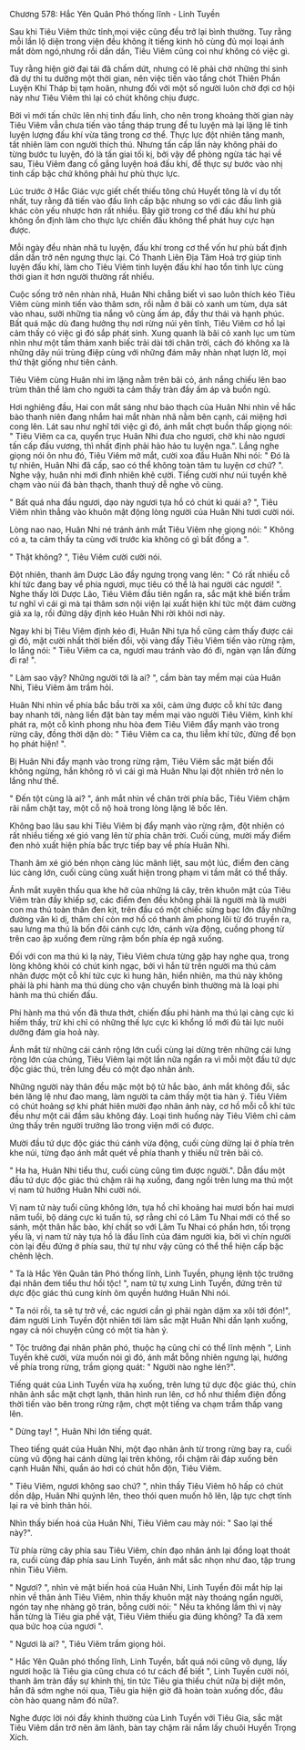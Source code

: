 




Chương 578: Hắc Yên Quân Phó thống lĩnh - Linh Tuyền


Sau khi Tiêu Viêm thức tỉnh,mọi việc cũng đều trở lại bình thường. Tuy rằng mỗi lần lộ diện trong viện đều không ít tiếng kinh hô cùng đủ mọi loại ánh mắt dòm ngó,nhưng rồi dần dần, Tiêu Viêm cũng coi như không có việc gì.

Tuy rằng hiện giờ đại tái đã chấm dứt, nhưng có lẽ phải chờ những thí sinh đã dự thi tu dưỡng một thời gian, nên việc tiến vào tầng chót Thiên Phần Luyện Khí Tháp bị tạm hoãn, nhưng đối với một số người luôn chờ đợi cơ hội này như Tiêu Viêm thì lại có chút không chịu được.

Bởi vì mới tấn chức lên nhị tinh đấu linh, cho nên trong khoảng thời gian này Tiêu Viêm vẫn chưa tiến vào tầng tháp trung để tu luyện mà lại lặng lẽ tinh luyện lượng đấu khí vừa tăng trong cơ thể. Thực lực đột nhiên tăng manh, tất nhiên làm con người thích thú. Nhưng tấn cấp lần này không phải do từng bước tu luyện, đó là tấn giai tối kị, bởi vậy để phòng ngừa tác hại về sau, Tiêu Viêm đang cố gắng luyện hoá đấu khí, để thực sự bước vào nhị tinh cấp bậc chứ không phải hư phù thực lực.

Lúc trước ở Hắc Giác vực giết chết thiếu tông chủ Huyết tông là ví dụ tốt nhất, tuy rằng đã tiến vào đấu linh cấp bậc nhưng so với các đấu linh giả khác còn yếu nhược hơn rất nhiều. Bây giờ trong cơ thể đấu khí hư phù không ổn định làm cho thực lực chiến đấu không thể phát huy cực hạn được.

Mỗi ngày đều nhàn nhã tu luyện, đấu khí trong cơ thể vốn hư phù bất định dần dần trở nên ngưng thực lại. Có Thanh Liên Địa Tâm Hoả trợ giúp tinh luyện đấu khí, làm cho Tiêu Viêm tinh luyện đấu khí hao tổn tinh lực cùng thời gian ít hơn người thường rất nhiều.

Cuộc sống trở nên nhàn nhã, Huân Nhi chẳng biết vì sao luôn thích kéo Tiêu Viêm cùng mình tiến vào thâm sơn, rồi nằm ở bãi cỏ xanh um tùm, dựa sát vào nhau, sưởi những tia nắng vô cùng ấm áp, đầy thư thái và hạnh phúc. Bất quá mặc dù đang hưởng thụ nơi rừng núi yên tĩnh, Tiêu Viêm cơ hồ lại cảm thấy có việc gì đó sắp phát sinh. Xung quanh là bãi cỏ xanh lục um tùm nhìn như một tấm thảm xanh biếc trải dài tới chân trời, cách đó không xa là những dãy núi trùng điệp cùng với những đám mây nhàn nhạt lượn lờ, mọi thứ thật giống như tiên cảnh.

Tiêu Viêm cùng Huân nhi im lặng nằm trên bãi cỏ, ánh nắng chiếu lên bao trùm thân thể làm cho người ta cảm thấy tràn đầy ấm áp và buồn ngủ.

Hơi nghiêng đầu, Hai con mắt sáng như bảo thạch của Huân Nhi nhìn về hắc bào thanh niên đang nhắm hai mắt nhàn nhã nằm bên cạnh, cái miệng hơi cong lên. Lát sau như nghĩ tới việc gì đó, ánh mắt chợt buồn thấp giọng nói: " Tiêu Viêm ca ca, quyển trục Huân Nhi đưa cho ngươi, chờ khi nào ngươi tấn cấp đấu vương, thì nhất định phải hảo hảo tu luyện nga.". Lắng nghe giọng nói ôn nhu đó, Tiêu Viêm mở mắt, cười xoa đầu Huân Nhi nói: " Đó là tự nhiên, Huân Nhi đã cấp, sao có thể không toàn tâm tu luyện cơ chứ? ". Nghe vậy, huân nhi mới đình nhiên khẽ cười. Tiếng cười như núi tuyền khẽ chạm vào núi đá bàn thạch, thanh thuý dễ nghe vô cùng.

" Bất quá nha đầu ngươi, dạo này ngươi tựa hồ có chút kì quái a? ", Tiêu Viêm nhìn thẳng vào khuôn mặt động lòng người của Huân Nhi tươi cười nói.

Lòng nao nao, Huân Nhi né tránh ánh mắt Tiêu Viêm nhẹ giọng nói: " Không có a, ta cảm thấy ta cùng với trước kia không có gì bất đồng a ".

" Thật không? ", Tiêu Viêm cười cười nói.

Đột nhiên, thanh âm Dược Lão đầy ngưng trọng vang lên: " Có rất nhiều cỗ khí tức đang bay về phía ngươi, mục tiêu có thể là hai người các ngươi! ". Nghe thấy lời Dược Lão, Tiêu Viêm đầu tiên ngẩn ra, sắc mặt khẽ biến trầm tư nghĩ vì cái gì mà tại thâm sơn nội viện lại xuất hiện khí tức một đám cường giả xa lạ, rồi đứng dậy định kéo Huân Nhi rời khỏi nơi này.

Ngay khi bị Tiêu Viêm định kéo đi, Huân Nhi tựa hồ cũng cảm thấy được cái gì đó, mặt cười nhất thời biến đổi, vội vàng đẩy Tiêu Viêm tiến vào rừng rậm, lo lắng nói: " Tiêu Viêm ca ca, ngươi mau tránh vào đó đi, ngàn vạn lần đừng đi ra! ".

" Làm sao vậy? Những người tới là ai? ", cầm bàn tay mềm mại của Huân Nhi, Tiêu Viêm âm trầm hỏi.

Huân Nhi nhìn về phía bắc bầu trời xa xôi, cảm ứng được cỗ khí tức đang bay nhanh tới, nàng liền đặt bàn tay mềm mại vào người Tiêu Viêm, kình khí phát ra, một cỗ kình phong nhu hòa đem Tiêu Viêm đẩy mạnh vào trong rừng cây, đồng thời dặn dò: " Tiêu Viêm ca ca, thu liễm khí tức, đừng để bọn họ phát hiện! ".

Bị Huân Nhi đẩy mạnh vào trong rừng rậm, Tiêu Viêm sắc mặt biến đổi không ngừng, hắn không rõ vì cái gì mà Huân Nhu lại đột nhiên trở nên lo lắng như thế.

" Đến tột cùng là ai? ", ánh mắt nhìn về chân trời phía bắc, Tiêu Viêm chậm rãi nắm chặt tay, một cỗ nộ hoả trong lòng lặng lẽ bốc lên.

Không bao lâu sau khi Tiêu Viêm bị đẩy mạnh vào rừng rậm, đột nhiên có rất nhiều tiếng xé gió vang lên từ phía chân trời. Cuối cùng, mười mấy điểm đen nhỏ xuất hiện phía bắc trực tiếp bay về phía Huân Nhi.

Thanh âm xé gió bén nhọn càng lúc mãnh liệt, sau một lúc, điểm đen càng lúc càng lớn, cuối cùng cũng xuất hiện trong phạm vi tầm mắt có thể thấy.

Ánh mắt xuyên thấu qua khe hở của những lá cây, trên khuôn mặt của Tiêu Viêm tràn đầy khiếp sợ, các điểm đen đều không phải là người mà là mười con ma thú toàn thân đen kịt, trên đầu có một chiếc sừng bạc lớn đầy những đường văn kì dị, thâm chí còn mơ hồ có thanh âm phong lôi từ đó truyền ra, sau lưng ma thú là bốn đôi cánh cực lớn, cánh vừa động, cuồng phong từ trên cao ập xuống đem rừng rậm bốn phía ép ngã xuống.

Đối với con ma thú kì lạ này, Tiêu Viêm chưa từng gặp hay nghe qua, trong lòng không khỏi có chút kinh ngạc, bởi vì hắn từ trên người ma thú cảm nhân được một cỗ khí tức cực kì hung hãn, hiển nhiên, ma thú này không phải là phi hành ma thú dùng cho vận chuyển bình thường mà là loại phi hành ma thú chiến đấu.

Phi hành ma thú vốn đã thưa thớt, chiến đấu phi hành ma thú lại càng cực kì hiếm thấy, trừ khi chỉ có những thế lực cực kì khổng lồ mới đủ tài lực nuôi dưỡng đám gia hoả này.

Ánh mắt từ những cái cánh rộng lớn cuối cùng lại dừng trên những cái lưng rộng lớn của chúng, Tiêu Viêm lại một lần nữa ngẩn ra vì mỗi một đầu tứ dực độc giác thú, trên lưng đều có một đạo nhân ảnh.

Những người này thân đều mặc một bộ tử hắc bào, ánh mắt không đổi, sắc bén lăng lệ như đao mang, làm người ta cảm thấy một tia hàn ý. Tiêu Viêm có chút hoảng sợ khi phát hiên mười đạo nhân ảnh này, cơ hồ mỗi cỗ khí tức đều như một cái đầm sâu không đáy. Loại tình huống này Tiêu Viêm chỉ cảm ứng thấy trên người trưởng lão trong viện mới có được.

Mười đầu tứ dực độc giác thú cánh vừa động, cuối cùng dừng lại ở phía trên khe núi, từng đạo ánh mắt quét về phía thanh y thiếu nữ trên bãi cỏ.

" Ha ha, Huân Nhi tiểu thư, cuối cùng cũng tìm được người.". Dẫn đầu một đầu tứ dực độc giác thú chậm rãi hạ xuống, đang ngồi trên lưng ma thú một vị nam tử hướng Huân Nhi cười nói.

Vị nam tử này tuổi cũng không lớn, tựa hồ chỉ khoảng hai mươi bốn hai mươi năm tuổi, bộ dáng cực kì tuấn tú, sợ rằng chỉ có Lâm Tu Nhai mới có thể so sánh, một thân hắc bào, khí chất so với Lâm Tu Nhai có phần hơn, tối trọng yếu là, vị nam tử này tựa hồ là đầu lĩnh của đám người kia, bởi vì chín người còn lại đều đứng ở phía sau, thứ tự như vậy cũng có thể thể hiện cấp bậc chênh lệch.

" Ta là Hắc Yên Quân tân Phó thống lĩnh, Linh Tuyền, phụng lệnh tộc trưởng đại nhân đem tiểu thư hồi tộc! ", nam tử tự xưng Linh Tuyền, đứng trên tứ dực độc giác thú cung kính ôm quyền hướng Huân Nhi nói.

" Ta nói rồi, ta sẽ tự trở về, các ngươi cần gì phải ngàn dặm xa xôi tới đón!", đám người Linh Tuyền đột nhiên tới làm sắc mặt Huân Nhi dần lạnh xuống, ngay cả nói chuyện cũng có một tia hàn ý.

" Tộc trưởng đại nhân phân phó, thuộc hạ cũng chỉ có thể lĩnh mệnh ", Linh Tuyền khẽ cười, vừa muốn nói gì đó, ánh mắt bỗng nhiên ngưng lại, hướng về phía trong rừng, trầm giọng quát: " Người nào nghe lén?".

Tiếng quát của Linh Tuyền vừa hạ xuống, trên lưng tứ dực độc giác thú, chín nhân ảnh sắc mặt chợt lạnh, thân hình run lên, cơ hồ như thiểm điện đồng thời tiến vào bên trong rừng rậm, chợt một tiếng va chạm trầm thấp vang lên.

" Dừng tay! ", Huân Nhi lớn tiếng quát.

Theo tiếng quát của Huân Nhi, một đạo nhân ảnh từ trong rừng bay ra, cuối cùng vũ động hai cánh dừng lại trên không, rồi chậm rãi đáp xuống bên cạnh Huân Nhi, quần áo hơi có chút hỗn độn, Tiêu Viêm.

" Tiêu Viêm, ngươi không sao chứ? ", nhìn thấy Tiêu Viêm hô hấp có chút dồn dập, Huân Nhi quýnh lên, theo thói quen muốn hô lên, lập tực chợt tỉnh lại ra vẻ bình thản hỏi.

Nhìn thấy biến hoá của Huân Nhi, Tiêu Viêm cau mày nói: " Sao lại thế này?".

Từ phía rừng cây phía sau Tiêu Viêm, chín đạo nhân ảnh lại đồng loạt thoát ra, cuối cùng đáp phía sau Linh Tuyền, ánh mắt sắc nhọn như đao, tập trung nhìn Tiêu Viêm.

" Ngươi? ", nhìn vẻ mặt biến hoá của Huân Nhi, Linh Tuyền đôi mắt híp lại nhìn về thân ảnh Tiêu Viêm, nhìn thấy khuôn mặt này thoáng ngẩn người, ngón tay nhẹ nhàng gõ trán, bỗng cười nói: " Nếu ta không lầm thì vị này hẳn từng là Tiêu gia phế vật, Tiêu Viêm thiếu gia đúng không? Ta đã xem qua bức hoạ của ngươi ".

" Ngươi là ai? ", Tiêu Viêm trầm giọng hỏi.

" Hắc Yên Quân phó thống lĩnh, Linh Tuyền, bất quá nói cũng vô dụng, lấy ngươi hoặc là Tiêu gia cũng chưa có tư cách để biết ", Linh Tuyền cười nói, thanh âm tràn đầy sự khinh thị, tin tức Tiêu gia thiếu chút nữa bị diệt môn, hắn đã sớm nghe nói qua, Tiêu gia hiện giờ đã hoàn toàn xuống dốc, đâu còn hào quang năm đó nữa?.

Nghe được lời nói đầy khinh thường của Linh Tuyền với Tiêu Gia, sắc mặt Tiêu Viêm dần trở nên âm lãnh, bàn tay chậm rãi nắm lấy chuôi Huyền Trọng Xích.




